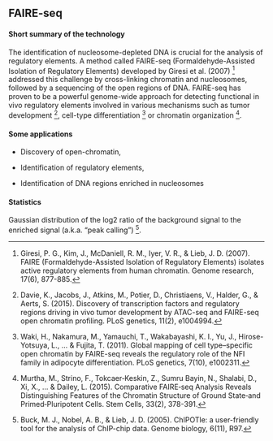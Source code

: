 
## FAIRE-seq

#### Short summary of the technology

The identification of nucleosome-depleted DNA is crucial for the analysis of regulatory elements. A method called FAIRE-seq  (Formaldehyde-Assisted Isolation of Regulatory Elements)  developed by Giresi et al. (2007) [^1] addressed this challenge by cross-linking chromatin and nucleosomes, followed by a sequencing of the open regions of DNA. FAIRE-seq has proven to be a powerful genome-wide approach for detecting functional in vivo regulatory elements involved in various mechanisms such as tumor development [^2], cell-type differentiation [^3] or chromatin organization [^4].

#### Some applications

- Discovery of open-chromatin,

- Identification of regulatory elements,

- Identification of DNA regions enriched in nucleosomes


#### Statistics

Gaussian distribution of the log2 ratio of the background signal to the enriched signal (a.k.a. “peak calling”) [^5]. 



[^1]: Giresi, P. G., Kim, J., McDaniell, R. M., Iyer, V. R., & Lieb, J. D. (2007). FAIRE (Formaldehyde-Assisted Isolation of Regulatory Elements) isolates active regulatory elements from human chromatin. Genome research, 17(6), 877-885.

[^2]: Davie, K., Jacobs, J., Atkins, M., Potier, D., Christiaens, V., Halder, G., & Aerts, S. (2015). Discovery of transcription factors and regulatory regions driving in vivo tumor development by ATAC-seq and FAIRE-seq open chromatin profiling. PLoS genetics, 11(2), e1004994.

[^3]: Waki, H., Nakamura, M., Yamauchi, T., Wakabayashi, K. I., Yu, J., Hirose-Yotsuya, L., ... & Fujita, T. (2011). Global mapping of cell type–specific open chromatin by FAIRE-seq reveals the regulatory role of the NFI family in adipocyte differentiation. PLoS genetics, 7(10), e1002311.

[^4]: Murtha, M., Strino, F., Tokcaer‐Keskin, Z., Sumru Bayin, N., Shalabi, D., Xi, X., ... & Dailey, L. (2015). Comparative FAIRE‐seq Analysis Reveals Distinguishing Features of the Chromatin Structure of Ground State‐and Primed‐Pluripotent Cells. Stem Cells, 33(2), 378-391.

[^5]: Buck, M. J., Nobel, A. B., & Lieb, J. D. (2005). ChIPOTle: a user-friendly tool for the analysis of ChIP-chip data. Genome biology, 6(11), R97.



